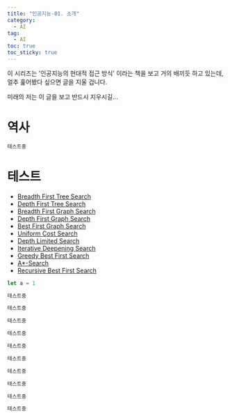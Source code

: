 ```yaml
---
title: "인공지능-01. 소개"
category:
  - AI
tag:
  - AI
toc: true
toc_sticky: true
---
```


<link rel="stylesheet" href="/assets/js/bootstrap-4.5.3-dist/css/bootstrap.min.css">
<script src="https://ajax.googleapis.com/ajax/libs/jquery/3.5.1/jquery.min.js"></script>
<script src="https://cdnjs.cloudflare.com/ajax/libs/popper.js/1.16.0/umd/popper.min.js"></script>
<script src="/assets/js/bootstrap-4.5.3-dist/js/bootstrap.min.js"></script>

이 시리즈는 '인공지능의 현대적 접근 방식' 이라는 책을 보고 거의 배끼듯 하고 있는데, 얼추 훑어봤다 싶으면 글을 지울 겁니다.

미래의 저는 이 글을 보고 반드시 지우시길...


# 역사

<div markdown="1">

```js
테스트중
```

</div>


# 테스트

<div id="allalgorithm">
	<!-- Nav tabs -->
	<ul class="nav nav-pills">
		<li class="nav-item">
			<a class="nav-link active" data-toggle="tab" href="#breadth_first_tree_search">Breadth First Tree Search</a>
		</li>
		<li class="nav-item">
			<a class="nav-link" data-toggle="tab" href="#depth_first_tree_search">Depth First Tree Search</a>
		</li>
		<li class="nav-item">
			<a class="nav-link" data-toggle="tab" href="#depth_first_graph_search">Breadth First Graph Search</a>
		</li>
		<li class="nav-item">
			<a class="nav-link" data-toggle="tab" href="#breadth_first_graph_search">Depth First Graph Search</a>
		</li>
		<li class="nav-item">
			<a class="nav-link" data-toggle="tab" href="#best_first_graph_search">Best First Graph Search</a>
		</li>
		<li class="nav-item">
			<a class="nav-link" data-toggle="tab" href="#uniform_cost_search">Uniform Cost Search</a>
		</li>
		<li class="nav-item">
			<a class="nav-link" data-toggle="tab" href="#depth_limited_search">Depth Limited Search</a>
		</li>
		<li class="nav-item">
			<a class="nav-link" data-toggle="tab" href="#iterative_deepening_search">Iterative Deepening Search</a>
		</li>
		<li class="nav-item">
			<a class="nav-link" data-toggle="tab" href="#greedy_best_first_search">Greedy Best First Search</a>
		</li>
		<li class="nav-item">
			<a class="nav-link" data-toggle="tab" href="#astar_search">A*-Search</a>
		</li>
		<li class="nav-item">
			<a class="nav-link" data-toggle="tab" href="#recursive_best_first_search">Recursive Best First Search</a>
		</li>
	</ul>
	<!-- Tab panes -->
	<div class="tab-content">
		<div class="tab-pane container active" id="breadth_first_tree_search">
<div markdown="1">

```js
let a = 1
```

</div>
		</div>
		<div class="tab-pane container fade" id="depth_first_tree_search">
<div markdown="1">

```js
테스트중
```

</div>
		</div>
		<div class="tab-pane container fade" id="depth_first_graph_search">
<div markdown="1">

```js
테스트중
```

</div>
		</div>
		<div class="tab-pane container fade" id="breadth_first_graph_search">
<div markdown="1">

```js
테스트중
```

</div>
		</div>
		<div class="tab-pane container fade" id="best_first_graph_search">
<div markdown="1">

```js
테스트중
```

</div>
		</div>
		<div class="tab-pane container fade" id="uniform_cost_search">
<div markdown="1">

```js
테스트중
```

</div>
		</div>
		<div class="tab-pane container fade" id="depth_limited_search">
<div markdown="1">

```js
테스트중
```

</div>
		</div>
		<div class="tab-pane container fade" id="iterative_deepening_search">
<div markdown="1">

```js
테스트중
```

</div>
		</div>
		<div class="tab-pane container fade" id="greedy_best_first_search">
<div markdown="1">

```js
테스트중
```

</div>
		</div>
		<div class="tab-pane container fade" id="astar_search">
<div markdown="1">

```js
테스트중
```

</div>
		</div>
		<div class="tab-pane container fade" id="recursive_best_first_search">
<div markdown="1">

```js
테스트중
```

</div>
		</div>
	</div>
</div>





